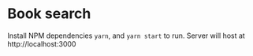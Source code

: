 # Book search
Install NPM dependencies `yarn`, and `yarn start` to run.
Server will host at http://localhost:3000
